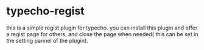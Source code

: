# typecho-regist
this is a simple regist plugin for typecho. you can install this plugin and offer a regist page for others, and close the page when needed( this can be set in the setting pannel of  the plugin).
